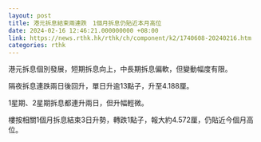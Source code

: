 ```yaml
---
layout: post
title: 港元拆息結束兩連跌　1個月拆息仍貼近本月高位
date: 2024-02-16 12:46:21.000000000 +08:00
link: https://news.rthk.hk/rthk/ch/component/k2/1740608-20240216.htm
categories: rthk
---
```


港元拆息個別發展，短期拆息向上，中長期拆息偏軟，但變動幅度有限。

隔夜拆息連跌兩日後回升，單日升逾13點子，升至4.188厘。

1星期、2星期拆息都連升兩日，但升幅輕微。

樓按相關1個月拆息結束3日升勢，轉跌1點子，報大約4.572厘，仍貼近今個月高位。
